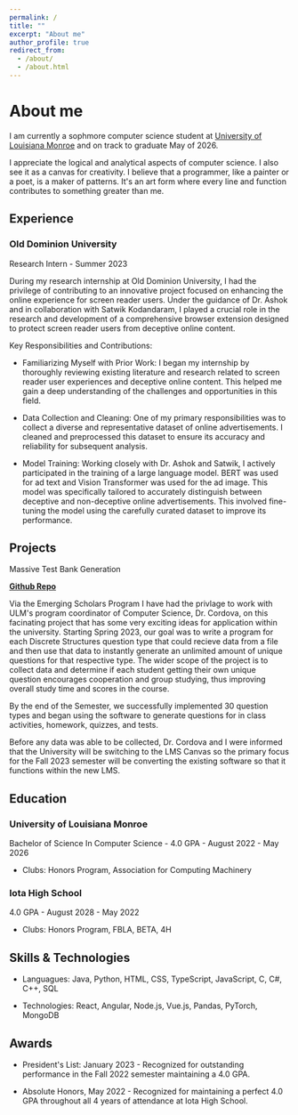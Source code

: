 ```yaml
---
permalink: /
title: ""
excerpt: "About me"
author_profile: true
redirect_from: 
  - /about/
  - /about.html
---
```

About me
======

I am currently a sophmore computer science student at [University of Louisiana Monroe](https://www.ulm.edu/cbss/computerscience/program/) and on track to graduate May of 2026. 

I appreciate the logical and analytical aspects of computer science. I also see it as a canvas for creativity. I believe that a programmer, like a painter or a poet, is a maker of patterns. It's an art form where every line and function contributes to something greater than me.


## Experience

### Old Dominion University 

Research Intern - Summer 2023

During my research internship at Old Dominion University, I had the privilege of contributing to an innovative project focused on enhancing the online experience for screen reader users. Under the guidance of Dr. Ashok and in collaboration with Satwik Kodandaram, I played a crucial role in the research and development of a comprehensive browser extension designed to protect screen reader users from deceptive online content.

Key Responsibilities and Contributions:

* Familiarizing Myself with Prior Work: I began my internship by thoroughly reviewing existing literature and research related to screen reader user experiences and deceptive online content. This helped me gain a deep understanding of the challenges and opportunities in this field.

* Data Collection and Cleaning: One of my primary responsibilities was to collect a diverse and representative dataset of online advertisements. I cleaned and preprocessed this dataset to ensure its accuracy and reliability for subsequent analysis.

* Model Training: Working closely with Dr. Ashok and Satwik, I actively participated in the training of a large language model. BERT was used for ad text and Vision Transformer was used for the ad image. This model was specifically tailored to accurately distinguish between deceptive and non-deceptive online advertisements. This involved fine-tuning the model using the carefully curated dataset to improve its performance.


## Projects

Massive Test Bank Generation 

__[Github Repo](github.link.com)__

Via the Emerging Scholars Program I have had the privlage to work with ULM's program coordinator of Computer Science, Dr. Cordova, on this facinating project that has some very exciting ideas for application within the university. Starting Spring 2023, our goal was to write a program for each Discrete Structures question type that could recieve data from a file and then use that data to instantly generate an unlimited amount of unique questions for that respective type. The wider scope of the project is to collect data and determine if each student getting their own unique question encourages cooperation and group studying, thus improving overall study time and scores in the course.

By the end of the Semester, we successfully implemented 30 question types and began using the software to generate questions for in class activities, homework, quizzes, and tests. 

Before any data was able to be collected, Dr. Cordova and I were informed that the University will be switching to the LMS Canvas so the primary focus for the Fall 2023 semester will be converting the existing software so that it functions within the new LMS.


## Education

### University of Louisiana Monroe
Bachelor of Science In Computer Science - 4.0 GPA - August 2022 - May 2026
  * Clubs: Honors Program, Association for Computing Machinery

### Iota High School
4.0 GPA - August 2028 - May 2022
  * Clubs: Honors Program, FBLA, BETA, 4H


## Skills & Technologies

* Languagues: Java, Python, HTML, CSS, TypeScript, JavaScript, C, C#, C++, SQL

* Technologies: React, Angular, Node.js, Vue.js, Pandas, PyTorch, MongoDB

## Awards

* President's List: January 2023 - Recognized for outstanding performance in the Fall 2022 semester maintaining a 4.0 GPA.

* Absolute Honors, May 2022 - Recognized for maintaining a perfect 4.0 GPA throughout all 4 years 
of attendance at Iota High School.